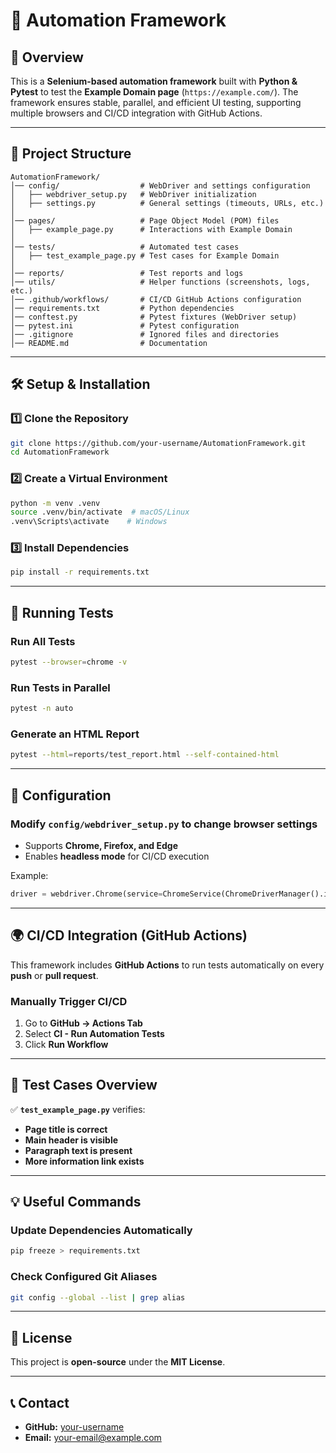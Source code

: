 # 🚀 Automation Framework

## 📌 Overview
This is a **Selenium-based automation framework** built with **Python & Pytest** to test the **Example Domain page** (`https://example.com/`). The framework ensures stable, parallel, and efficient UI testing, supporting multiple browsers and CI/CD integration with GitHub Actions.

---

## 📂 Project Structure
```
AutomationFramework/
│── config/                  # WebDriver and settings configuration
│   ├── webdriver_setup.py   # WebDriver initialization
│   ├── settings.py          # General settings (timeouts, URLs, etc.)
│
│── pages/                   # Page Object Model (POM) files
│   ├── example_page.py      # Interactions with Example Domain
│
│── tests/                   # Automated test cases
│   ├── test_example_page.py # Test cases for Example Domain
│
│── reports/                 # Test reports and logs
│── utils/                   # Helper functions (screenshots, logs, etc.)
│── .github/workflows/       # CI/CD GitHub Actions configuration
│── requirements.txt         # Python dependencies
│── conftest.py              # Pytest fixtures (WebDriver setup)
│── pytest.ini               # Pytest configuration
│── .gitignore               # Ignored files and directories
│── README.md                # Documentation
```

---

## 🛠️ Setup & Installation
### **1️⃣ Clone the Repository**
```sh
git clone https://github.com/your-username/AutomationFramework.git
cd AutomationFramework
```

### **2️⃣ Create a Virtual Environment**
```sh
python -m venv .venv
source .venv/bin/activate  # macOS/Linux
.venv\Scripts\activate    # Windows
```

### **3️⃣ Install Dependencies**
```sh
pip install -r requirements.txt
```

---

## 🚀 Running Tests
### **Run All Tests**
```sh
pytest --browser=chrome -v
```

### **Run Tests in Parallel**
```sh
pytest -n auto
```

### **Generate an HTML Report**
```sh
pytest --html=reports/test_report.html --self-contained-html
```

---

## 🔧 Configuration
### **Modify `config/webdriver_setup.py` to change browser settings**
- Supports **Chrome, Firefox, and Edge**
- Enables **headless mode** for CI/CD execution

Example:
```python
driver = webdriver.Chrome(service=ChromeService(ChromeDriverManager().install()))
```

---

## 🌍 CI/CD Integration (GitHub Actions)
This framework includes **GitHub Actions** to run tests automatically on every **push** or **pull request**.

### **Manually Trigger CI/CD**
1. Go to **GitHub → Actions Tab**
2. Select **CI - Run Automation Tests**
3. Click **Run Workflow**

---

## 📌 Test Cases Overview
✅ **`test_example_page.py`** verifies:
- **Page title is correct**
- **Main header is visible**
- **Paragraph text is present**
- **More information link exists**

---

## 💡 Useful Commands
### **Update Dependencies Automatically**
```sh
pip freeze > requirements.txt
```

### **Check Configured Git Aliases**
```sh
git config --global --list | grep alias
```

---

## 📜 License
This project is **open-source** under the **MIT License**.

---

## 📞 Contact
- **GitHub:** [your-username](https://github.com/your-username)
- **Email:** your-email@example.com

